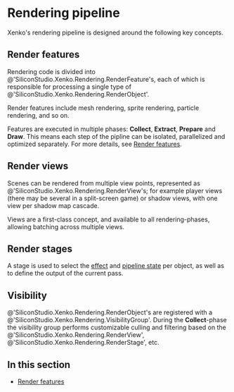 # Rendering pipeline

Xenko's rendering pipeline is designed around the following key concepts.

## Render features

Rendering code is divided into @'SiliconStudio.Xenko.Rendering.RenderFeature's, each of which is responsible for processing a single type of @'SiliconStudio.Xenko.Rendering.RenderObject'.

Render features include mesh rendering, sprite rendering, particle rendering, and so on.

Features are executed in multiple phases: **Collect**, **Extract**, **Prepare** and **Draw**. This means each step of the pipline can be isolated, parallelized and optimized separately. For more details, see [Render features](render-features.md).

## Render views

Scenes can be rendered from multiple view points, represented as @'SiliconStudio.Xenko.Rendering.RenderView's; for example player views (there may be several in a split-screen game) or shadow views, with one view per shadow map cascade.

Views are a first-class concept, and available to all rendering-phases, allowing batching across multiple views.

## Render stages

A stage is used to select the [effect](../effects-and-shaders/index.md) and [pipeline state](../low-level-api/pipeline-state.md) per object, as well as to define the output of the current pass.

## Visibility

@'SiliconStudio.Xenko.Rendering.RenderObject's are registered with a @'SiliconStudio.Xenko.Rendering.VisibilityGroup'. During the **Collect**-phase the visibility group performs
customizable culling and filtering based on the @'SiliconStudio.Xenko.Rendering.RenderView', @'SiliconStudio.Xenko.Rendering.RenderStage', etc.

## In this section

* [Render features](render-features.md)